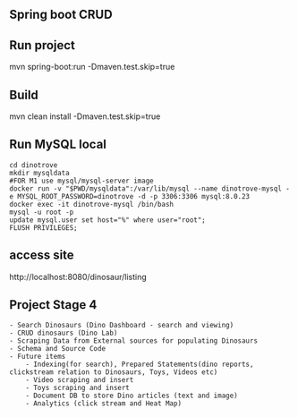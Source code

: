 ## Spring boot CRUD

## Run project
mvn spring-boot:run -Dmaven.test.skip=true

## Build
mvn clean install -Dmaven.test.skip=true

## Run MySQL local
```
cd dinotrove
mkdir mysqldata
#FOR M1 use mysql/mysql-server image 
docker run -v "$PWD/mysqldata":/var/lib/mysql --name dinotrove-mysql -e MYSQL_ROOT_PASSWORD=dinotrove -d -p 3306:3306 mysql:8.0.23 
docker exec -it dinotrove-mysql /bin/bash
mysql -u root -p
update mysql.user set host="%" where user="root";
FLUSH PRIVILEGES;
```

## access site
http://localhost:8080/dinosaur/listing

##  Project Stage 4
	- Search Dinosaurs (Dino Dashboard - search and viewing)
	- CRUD dinosaurs (Dino Lab)
	- Scraping Data from External sources for populating Dinosaurs
	- Schema and Source Code
	- Future items
		- Indexing(for search), Prepared Statements(dino reports, clickstream relation to Dinosaurs, Toys, Videos etc)
		- Video scraping and insert
		- Toys scraping and insert
		- Document DB to store Dino articles (text and image)
		- Analytics (click stream and Heat Map)